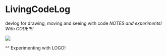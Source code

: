 # LivingCodeLog
devlog for drawing, 
moving and seeing with code
_NOTES and experiments! With CODE!!!!_

![]({{site.baseurl}}//Screen%20Shot%202021-02-04%20at%205.18.03%20PM.png)

^^ Experimenting with LOGO!
